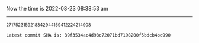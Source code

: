 Now the time is 2022-08-23 08:38:53 am

---

<small>2717523159218342944159412224214908</small>

```txt
Latest commit SHA is: 39f3534ac4d98c72071bd7198200f5bdcb4bd990
```
